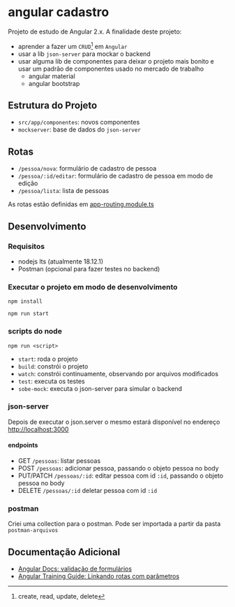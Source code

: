 # angular cadastro

Projeto de estudo de Angular 2.x.
A finalidade deste projeto:

- aprender a fazer um `CRUD`[^crud] em `Angular`
- usar a lib `json-server` para mockar o backend
- usar alguma lib de componentes para deixar o projeto mais bonito e usar um padrão de componentes usado no mercado de trabalho
  - angular material
  - angular bootstrap

## Estrutura do Projeto

- `src/app/componentes`: novos componentes
- `mockserver`: base de dados do `json-server`

## Rotas

- `/pessoa/nova`: formulário de cadastro de pessoa
- `/pessoa/:id/editar`: formulário de cadastro de pessoa em modo de edição
- `/pessoa/lista`: lista de pessoas

As rotas estão definidas em [app-routing.module.ts](./src/app/app-routing.module.ts#L6)

## Desenvolvimento

### Requisitos

- nodejs lts (atualmente 18.12.1)
- Postman (opcional para fazer testes no backend)

### Executar o projeto em modo de desenvolvimento

```shell
npm install

npm run start
```

### scripts do node

```shell
npm run <script>
```

- `start`: roda o projeto
- `build`: constrói o projeto
- `watch`: constrói continuamente, observando por arquivos modificados
- `test`: executa os testes
- `sobe-mock`: executa o json-server para simular o backend

### json-server

Depois de executar o json.server o mesmo estará disponível no endereço <http://localhost:3000>

#### endpoints

- GET `/pessoas`: listar pessoas
- POST `/pessoas`: adicionar pessoa, passando o objeto pessoa no body
- PUT/PATCH `/pessoas/:id`: editar pessoa com id `:id`, passando o objeto pessoa no body
- DELETE `/pessoas/:id` deletar pessoa com id `:id`

### postman

Criei uma collection para o postman. Pode ser importada a partir da pasta `postman-arquivos`

## Documentação Adicional

- [Angular Docs: validação de formulários][angular-io-form-validation]
- [Angular Training Guide: Linkando rotas com parâmetros][angular-training-guide-linking-routes]

[angular-io-form-validation]: https://angular.io/guide/form-validation
[angular-training-guide-linking-routes]: https://angular-training-guide.rangle.io/routing/routeparams

[^crud]: create, read, update, delete
